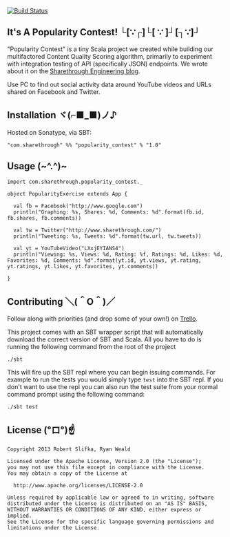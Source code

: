 [![Build Status](https://secure.travis-ci.org/rslifka/popularity_contest.png)](http://travis-ci.org/rslifka/popularity_contest)

## It's A Popularity Contest! └[∵┌]└[ ∵ ]┘[┐∵]┘

"Popularity Contest" is a tiny Scala project we created while building our multifactored Content Quality Scoring algorithm, primarily to experiment with integration testing of API (specifically JSON) endpoints.  We wrote about it on the [Sharethrough Engineering blog](http://www.sharethrough.com/2013/07/integration-testing-http-requests-with-scala-and-betamax/).

Use PC to find out social activity data around YouTube videos and URLs shared on Facebook and Twitter.

## Installation ヾ(⌐■_■)ノ♪

Hosted on Sonatype, via SBT:

    "com.sharethrough" %% "popularity_contest" % "1.0"
        
## Usage (~^.^)~

    import com.sharethrough.popularity_contest._

    object PopularityExercise extends App {

      val fb = Facebook("http://www.google.com")
      println("Graphing: %s, Shares: %d, Comments: %d".format(fb.id, fb.shares, fb.comments))

      val tw = Twitter("http://www.sharethrough.com/")
      println("Tweeting: %s, Tweets: %d".format(tw.url, tw.tweets))

      val yt = YouTubeVideo("LXxjEYIANS4")
      println("Viewing: %s, Views: %d, Rating: %f, Ratings: %d, Likes: %d, Favorites: %d, Comments: %d".format(yt.id, yt.views, yt.rating, yt.ratings, yt.likes, yt.favorites, yt.comments))
      
    }

## Contributing ＼(＾O＾)／

Follow along with priorities (and drop some of your own!) on [Trello](https://trello.com/board/popularity-contest/51d0fb957e25710b780025ff).

This project comes with an SBT wrapper script that will automatically download the correct version of SBT and Scala. All you have to do is running the following command from the root of the project

```
./sbt
```

This will fire up the SBT repl where you can begin issuing commands. For example to run the tests you would simply type ```test``` into the SBT repl.  If you don't want to use the repl you can also run the test suite from your normal command prompt using the following command:

```
./sbt test
```

## License (°ロ°)☝

    Copyright 2013 Robert Slifka, Ryan Weald

    Licensed under the Apache License, Version 2.0 (the "License");
    you may not use this file except in compliance with the License.
    You may obtain a copy of the License at

      http://www.apache.org/licenses/LICENSE-2.0

    Unless required by applicable law or agreed to in writing, software
    distributed under the License is distributed on an "AS IS" BASIS,
    WITHOUT WARRANTIES OR CONDITIONS OF ANY KIND, either express or implied.
    See the License for the specific language governing permissions and
    limitations under the License.
